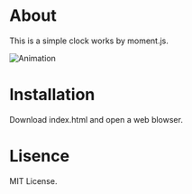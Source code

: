 # About  
This is a simple clock works by moment.js.  
  
![Animation](https://user-images.githubusercontent.com/57584264/120002558-eb521680-c00f-11eb-83db-834cce17882b.gif)  
  
# Installation  
Download index.html and open a web blowser.  
  
# Lisence  
MIT License.  
